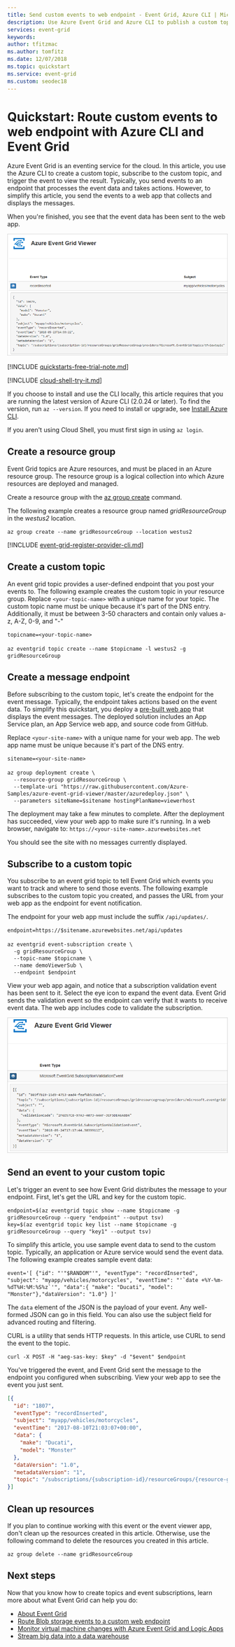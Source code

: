 ```yaml
---
title: Send custom events to web endpoint - Event Grid, Azure CLI | Microsoft Docs
description: Use Azure Event Grid and Azure CLI to publish a custom topic, and subscribe to events for that topic. The events are handled by a web application. 
services: event-grid 
keywords: 
author: tfitzmac
ms.author: tomfitz
ms.date: 12/07/2018
ms.topic: quickstart
ms.service: event-grid
ms.custom: seodec18
---
```

# Quickstart: Route custom events to web endpoint with Azure CLI and Event Grid

Azure Event Grid is an eventing service for the cloud. In this article, you use the Azure CLI to create a custom topic, subscribe to the custom topic, and trigger the event to view the result. Typically, you send events to an endpoint that processes the event data and takes actions. However, to simplify this article, you send the events to a web app that collects and displays the messages.

When you're finished, you see that the event data has been sent to the web app.

![View results](./media/custom-event-quickstart/view-result.png)

[!INCLUDE [quickstarts-free-trial-note.md](../../includes/quickstarts-free-trial-note.md)]

[!INCLUDE [cloud-shell-try-it.md](../../includes/cloud-shell-try-it.md)]

If you choose to install and use the CLI locally, this article requires that you are running the latest version of Azure CLI (2.0.24 or later). To find the version, run `az --version`. If you need to install or upgrade, see [Install Azure CLI](/cli/azure/install-azure-cli).

If you aren't using Cloud Shell, you must first sign in using `az login`.

## Create a resource group

Event Grid topics are Azure resources, and must be placed in an Azure resource group. The resource group is a logical collection into which Azure resources are deployed and managed.

Create a resource group with the [az group create](/cli/azure/group#az-group-create) command. 

The following example creates a resource group named *gridResourceGroup* in the *westus2* location.

```azurecli-interactive
az group create --name gridResourceGroup --location westus2
```

[!INCLUDE [event-grid-register-provider-cli.md](../../includes/event-grid-register-provider-cli.md)]

## Create a custom topic

An event grid topic provides a user-defined endpoint that you post your events to. The following example creates the custom topic in your resource group. Replace `<your-topic-name>` with a unique name for your topic. The custom topic name must be unique because it's part of the DNS entry. Additionally, it must be between 3-50 characters and contain only values a-z, A-Z, 0-9, and "-"

```azurecli-interactive
topicname=<your-topic-name>

az eventgrid topic create --name $topicname -l westus2 -g gridResourceGroup
```

## Create a message endpoint

Before subscribing to the custom topic, let's create the endpoint for the event message. Typically, the endpoint takes actions based on the event data. To simplify this quickstart, you deploy a [pre-built web app](https://github.com/Azure-Samples/azure-event-grid-viewer) that displays the event messages. The deployed solution includes an App Service plan, an App Service web app, and source code from GitHub.

Replace `<your-site-name>` with a unique name for your web app. The web app name must be unique because it's part of the DNS entry.

```azurecli-interactive
sitename=<your-site-name>

az group deployment create \
  --resource-group gridResourceGroup \
  --template-uri "https://raw.githubusercontent.com/Azure-Samples/azure-event-grid-viewer/master/azuredeploy.json" \
  --parameters siteName=$sitename hostingPlanName=viewerhost
```

The deployment may take a few minutes to complete. After the deployment has succeeded, view your web app to make sure it's running. In a web browser, navigate to: 
`https://<your-site-name>.azurewebsites.net`

You should see the site with no messages currently displayed.

## Subscribe to a custom topic

You subscribe to an event grid topic to tell Event Grid which events you want to track and where to send those events. The following example subscribes to the custom topic you created, and passes the URL from your web app as the endpoint for event notification.

The endpoint for your web app must include the suffix `/api/updates/`.

```azurecli-interactive
endpoint=https://$sitename.azurewebsites.net/api/updates

az eventgrid event-subscription create \
  -g gridResourceGroup \
  --topic-name $topicname \
  --name demoViewerSub \
  --endpoint $endpoint
```

View your web app again, and notice that a subscription validation event has been sent to it. Select the eye icon to expand the event data. Event Grid sends the validation event so the endpoint can verify that it wants to receive event data. The web app includes code to validate the subscription.

![View subscription event](./media/custom-event-quickstart/view-subscription-event.png)

## Send an event to your custom topic

Let's trigger an event to see how Event Grid distributes the message to your endpoint. First, let's get the URL and key for the custom topic.

```azurecli-interactive
endpoint=$(az eventgrid topic show --name $topicname -g gridResourceGroup --query "endpoint" --output tsv)
key=$(az eventgrid topic key list --name $topicname -g gridResourceGroup --query "key1" --output tsv)
```

To simplify this article, you use sample event data to send to the custom topic. Typically, an application or Azure service would send the event data. The following example creates sample event data:

```azurecli-interactive
event='[ {"id": "'"$RANDOM"'", "eventType": "recordInserted", "subject": "myapp/vehicles/motorcycles", "eventTime": "'`date +%Y-%m-%dT%H:%M:%S%z`'", "data":{ "make": "Ducati", "model": "Monster"},"dataVersion": "1.0"} ]'
```

The `data` element of the JSON is the payload of your event. Any well-formed JSON can go in this field. You can also use the subject field for advanced routing and filtering.

CURL is a utility that sends HTTP requests. In this article, use CURL to send the event to the topic. 

```azurecli-interactive
curl -X POST -H "aeg-sas-key: $key" -d "$event" $endpoint
```

You've triggered the event, and Event Grid sent the message to the endpoint you configured when subscribing. View your web app to see the event you just sent.

```json
[{
  "id": "1807",
  "eventType": "recordInserted",
  "subject": "myapp/vehicles/motorcycles",
  "eventTime": "2017-08-10T21:03:07+00:00",
  "data": {
    "make": "Ducati",
    "model": "Monster"
  },
  "dataVersion": "1.0",
  "metadataVersion": "1",
  "topic": "/subscriptions/{subscription-id}/resourceGroups/{resource-group}/providers/Microsoft.EventGrid/topics/{topic}"
}]
```

## Clean up resources
If you plan to continue working with this event or the event viewer app, don't clean up the resources created in this article. Otherwise, use the following command to delete the resources you created in this article.

```azurecli-interactive
az group delete --name gridResourceGroup
```

## Next steps

Now that you know how to create topics and event subscriptions, learn more about what Event Grid can help you do:

- [About Event Grid](overview.md)
- [Route Blob storage events to a custom web endpoint](../storage/blobs/storage-blob-event-quickstart.md?toc=%2fazure%2fevent-grid%2ftoc.json)
- [Monitor virtual machine changes with Azure Event Grid and Logic Apps](monitor-virtual-machine-changes-event-grid-logic-app.md)
- [Stream big data into a data warehouse](event-grid-event-hubs-integration.md)
